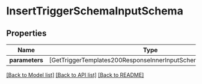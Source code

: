 # InsertTriggerSchemaInputSchema

## Properties
Name | Type | Description | Notes
------------ | ------------- | ------------- | -------------
**parameters** | [GetTriggerTemplates200ResponseInnerInputSchemaParametersInner] |  | 

[[Back to Model list]](../README.md#documentation-for-models) [[Back to API list]](../README.md#documentation-for-api-endpoints) [[Back to README]](../README.md)



